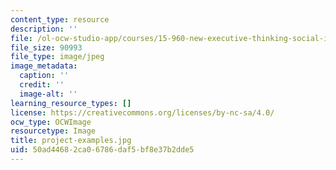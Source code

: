```yaml
---
content_type: resource
description: ''
file: /ol-ocw-studio-app/courses/15-960-new-executive-thinking-social-impact-technology-projects-fall-2017-spring-2018/50ad44682ca06786daf5bf8e37b2dde5_project-examples.jpg
file_size: 90993
file_type: image/jpeg
image_metadata:
  caption: ''
  credit: ''
  image-alt: ''
learning_resource_types: []
license: https://creativecommons.org/licenses/by-nc-sa/4.0/
ocw_type: OCWImage
resourcetype: Image
title: project-examples.jpg
uid: 50ad4468-2ca0-6786-daf5-bf8e37b2dde5
---
```

